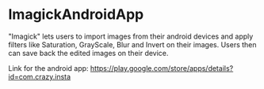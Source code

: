 # ImagickAndroidApp
"Imagick" lets users to import images from their android devices and apply filters like Saturation, GrayScale, Blur and Invert on their images. Users then can save back the edited images on their device.

Link for the android app: https://play.google.com/store/apps/details?id=com.crazy.insta
